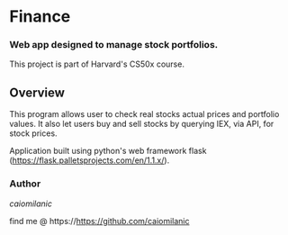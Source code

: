 # Finance 

### Web app designed to manage stock portfolios.
This project is part of Harvard's CS50x course. 

## Overview

This program allows user to check real stocks actual prices and portfolio values. It also let users buy and sell stocks by querying IEX, via API, for stock prices.

Application built using python's web framework flask (https://flask.palletsprojects.com/en/1.1.x/).

### Author

*caiomilanic*

find me @ https://https://github.com/caiomilanic
